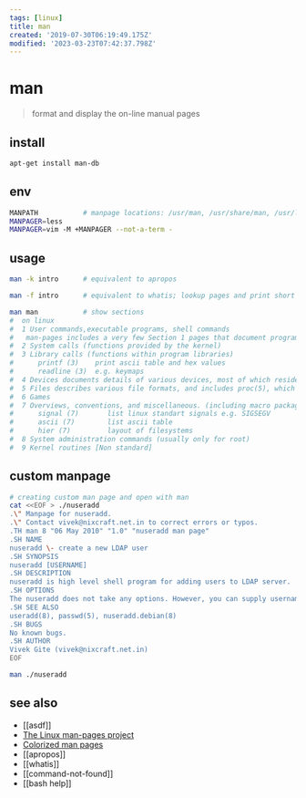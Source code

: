 ```yaml
---
tags: [linux]
title: man
created: '2019-07-30T06:19:49.175Z'
modified: '2023-03-23T07:42:37.798Z'
---
```


# man

> format and display the on-line manual pages

## install

```sh
apt-get install man-db
```

## env

```sh
MANPATH           # manpage locations: /usr/man, /usr/share/man, /usr/local/man, /usr/local/share/man, /usr/X11R6/man
MANPAGER=less
MANPAGER=vim -M +MANPAGER --not-a-term -
```

## usage

```sh
man -k intro      # equivalent to apropos

man -f intro      # equivalent to whatis; lookup pages and print short description

man man           # show sections
#  on linux
#  1 User commands,executable programs, shell commands
#   man-pages includes a very few Section 1 pages that document programs supplied by the GNU C library.
#  2 System calls (functions provided by the kernel)
#  3 Library calls (functions within program libraries)
#      printf (3)    print ascii table and hex values
#      readline (3)  e.g. keymaps
#  4 Devices documents details of various devices, most of which reside in /dev.
#  5 Files describes various file formats, and includes proc(5), which documents the /proc file system.
#  6 Games
#  7 Overviews, conventions, and miscellaneous. (including macro packages and conventions), e.g. man(7), groff(7)
#      signal (7)       list linux standart signals e.g. SIGSEGV
#      ascii (7)        list ascii table
#      hier (7)         layout of filesystems
#  8 System administration commands (usually only for root)
#  9 Kernel routines [Non standard]
```

## custom manpage

```sh
# creating custom man page and open with man
cat <<EOF > ./nuseradd
.\" Manpage for nuseradd.
.\" Contact vivek@nixcraft.net.in to correct errors or typos.
.TH man 8 "06 May 2010" "1.0" "nuseradd man page"
.SH NAME
nuseradd \- create a new LDAP user 
.SH SYNOPSIS
nuseradd [USERNAME]
.SH DESCRIPTION
nuseradd is high level shell program for adding users to LDAP server.  On Debian, administrators should usually use nuseradd.debian(8) instead.
.SH OPTIONS
The nuseradd does not take any options. However, you can supply username.
.SH SEE ALSO
useradd(8), passwd(5), nuseradd.debian(8) 
.SH BUGS
No known bugs.
.SH AUTHOR
Vivek Gite (vivek@nixcraft.net.in)
EOF

man ./nuseradd
```

## see also

- [[asdf]]
- [The Linux man-pages project](https://www.kernel.org/doc/man-pages/)
- [Colorized man pages](http://boredzo.org/blog/archives/2016-08-15/colorized-man-pages-understood-and-customized)
- [[apropos]]
- [[whatis]]
- [[command-not-found]]
- [[bash help]]
